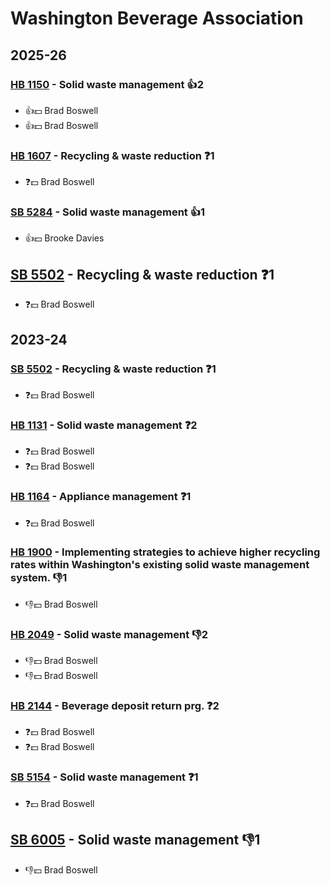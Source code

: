 # Washington Beverage Association
## 2025-26

### [HB 1150](/bill/2025-26/hb/1150/) - Solid waste management 👍2  
* 👍💵 Brad Boswell
* 👍💵 Brad Boswell

### [HB 1607](/bill/2025-26/hb/1607/) - Recycling & waste reduction   ❓1
* ❓💵 Brad Boswell

### [SB 5284](/bill/2025-26/sb/5284/) - Solid waste management 👍1  
* 👍💵 Brooke Davies

## [SB 5502](/bill/2025-26/sb/5502/) - Recycling & waste reduction   ❓1
* ❓💵 Brad Boswell

## 2023-24

### [SB 5502](/bill/2023-24/sb/5502/) - Recycling & waste reduction   ❓1
* ❓💵 Brad Boswell

### [HB 1131](/bill/2023-24/hb/1131/) - Solid waste management   ❓2
* ❓💵 Brad Boswell
* ❓💵 Brad Boswell

### [HB 1164](/bill/2023-24/hb/1164/) - Appliance management   ❓1
* ❓💵 Brad Boswell

### [HB 1900](/bill/2023-24/hb/1900/) - Implementing strategies to achieve higher recycling rates within Washington's existing solid waste management system.  👎1 
* 👎💵 Brad Boswell

### [HB 2049](/bill/2023-24/hb/2049/) - Solid waste management  👎2 
* 👎💵 Brad Boswell
* 👎💵 Brad Boswell

### [HB 2144](/bill/2023-24/hb/2144/) - Beverage deposit return prg.   ❓2
* ❓💵 Brad Boswell
* ❓💵 Brad Boswell

### [SB 5154](/bill/2023-24/sb/5154/) - Solid waste management   ❓1
* ❓💵 Brad Boswell

## [SB 6005](/bill/2023-24/sb/6005/) - Solid waste management  👎1 
* 👎💵 Brad Boswell
